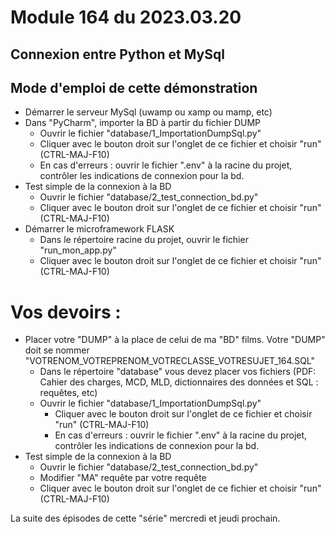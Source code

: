 # Module 164 du 2023.03.20

## Connexion entre Python et MySql


## Mode d'emploi de cette démonstration
* Démarrer le serveur MySql (uwamp ou xamp ou mamp, etc)
* Dans "PyCharm", importer la BD à partir du fichier DUMP
    * Ouvrir le fichier "database/1_ImportationDumpSql.py"
    * Cliquer avec le bouton droit sur l'onglet de ce fichier et choisir "run" (CTRL-MAJ-F10)
    * En cas d'erreurs : ouvrir le fichier ".env" à la racine du projet, contrôler les indications de connexion pour la
      bd.
* Test simple de la connexion à la BD
    * Ouvrir le fichier "database/2_test_connection_bd.py"
    * Cliquer avec le bouton droit sur l'onglet de ce fichier et choisir "run" (CTRL-MAJ-F10)
* Démarrer le microframework FLASK
    * Dans le répertoire racine du projet, ouvrir le fichier "run_mon_app.py"
    * Cliquer avec le bouton droit sur l'onglet de ce fichier et choisir "run" (CTRL-MAJ-F10)


# Vos devoirs :
* Placer votre "DUMP" à la place de celui de ma "BD" films. Votre "DUMP" doit se nommer "VOTRENOM_VOTREPRENOM_VOTRECLASSE_VOTRESUJET_164.SQL"
  * Dans le répertoire "database" vous devez placer vos fichiers (PDF: Cahier des charges, MCD, MLD, dictionnaires des données et SQL : requêtes, etc)
  * Ouvrir le fichier "database/1_ImportationDumpSql.py"
    * Cliquer avec le bouton droit sur l'onglet de ce fichier et choisir "run" (CTRL-MAJ-F10)
    * En cas d'erreurs : ouvrir le fichier ".env" à la racine du projet, contrôler les indications de connexion pour la
      bd.
* Test simple de la connexion à la BD
    * Ouvrir le fichier "database/2_test_connection_bd.py"
    * Modifier "MA" requête par votre requête
    * Cliquer avec le bouton droit sur l'onglet de ce fichier et choisir "run" (CTRL-MAJ-F10)     
   

La suite des épisodes de cette "série" mercredi et jeudi prochain.